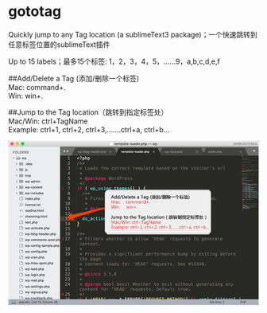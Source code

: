 # gototag
Quickly jump to any Tag location  (a sublimeText3 package)；一个快速跳转到任意标签位置的sublimeText插件

Up to 15 labels；最多15个标签:
1，2，3，4，5，……9，a,b,c,d,e,f

##Add/Delete a Tag (添加/删除一个标签)  
Mac:    command+.  
Win:     win+.  

##Jump to the Tag location（跳转到指定标签处）  
Mac/Win: ctrl+TagName  
Example: ctrl+1, ctrl+2, ctrl+3,.......ctrl+a, ctrl+b...  

![manual](https://raw.githubusercontent.com/dclnet/gototag/master/gotoTag.png) 
